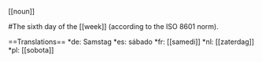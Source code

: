 [[noun]]

#The sixth day of the [[week]] (according to the ISO 8601 norm).

==Translations==
*de: Samstag
*es: sábado
*fr: [[samedi]]
*nl: [[zaterdag]]
*pl: [[sobota]]